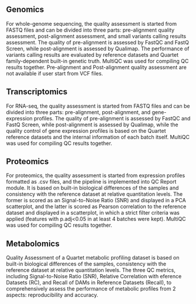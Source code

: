 ## Genomics
For whole-genome sequencing, the quality assessment is started from FASTQ files and can be divided into three parts: pre-alignment quality assessment, post-alignment assessment, and small variants calling results assessment. The quality of pre-alignment is assessed by FastQC and FastQ Screen, while post-alignment is assessed by Qualimap. The performance of variants calling results are evaluated by reference datasets and Quartet family-dependent built-in genetic truth. MultiQC was used for compiling QC results together. Pre-alignment and Post-alignment quality assessment are not available if user start from VCF files.

## Transcriptomics
For RNA-seq, the quality assessment is started from FASTQ files and can be divided into three parts: pre-alignment, post-alignment, and gene-expression profiles. The quality of pre-alignment is assessed by FastQC and FastQ Screen, while post-alignment is assessed by Qualimap, while the quality control of gene expression profiles is based on the Quartet reference datasets and the internal information of each batch itself. MultiQC was used for compiling QC results together.

## Proteomics

For proteomics, the quality assessment is started from expression profiles formatted as .csv files, and the pipeline is implemented into QC Report module. It is based on built-in biological differences of the samples and consistency with the reference dataset at relative quantitation levels. The former is scored as an Signal-to-Noise Ratio (SNR) and displayed in a PCA scatterplot, and the latter is scored as Pearson correlation to the reference dataset and displayed in a scatterplot, in which a strict filter criteria was applied (features with p.adj<0.05 in at least 4 batches were kept). MultiQC was used for compiling QC results together.

## Metabolomics

Quality Assessment of a Quartet metabolic profiling dataset is based on built-in biological differences of the samples, consistency with the reference dataset at relative quantitation levels. The three QC metrics, including Signal-to-Noise Ratio (SNR), Relative Correlation with eference Datasets (RC), and Recall of DAMs in Reference Datasets (Recall), to comprehensively assess the performance of metabolic profiles from 2 aspects: reproducibility and accuracy.
